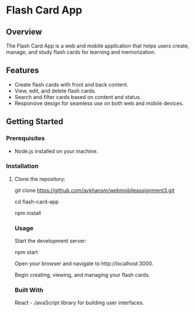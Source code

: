 # Flash Card App

## Overview

The Flash Card App is a web and mobile application that helps users create, manage, and study flash cards for learning and memorization.

## Features

- Create flash cards with front and back content.
- View, edit, and delete flash cards.
- Search and filter cards based on content and status.
- Responsive design for seamless use on both web and mobile devices.

## Getting Started

### Prerequisites

- Node.js installed on your machine.

### Installation

1. Clone the repository:

   git clone https://github.com/aykhansm/webmobileassignment3.git

   cd flash-card-app

   npm install

   ### Usage

   Start the development server:

   npm start

   Open your browser and navigate to http://localhost:3000.

   Begin creating, viewing, and managing your flash cards.

   ### Built With

   React - JavaScript library for building user interfaces.
